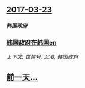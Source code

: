 ## [2017-03-23](/news/2017/03/23/index.md)

##### 韩国政府
### [韩国政府在韩国en ](/news/2017/03/23/韩国政府在韩国en.md)
_上下文: 世越号, 沉没, 韩国政府_

## [前一天...](/news/2017/03/22/index.md)


